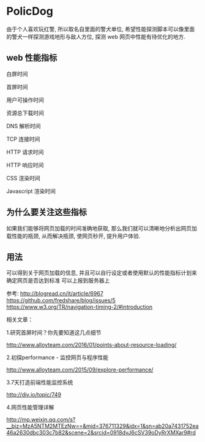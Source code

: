 # PolicDog

由于个人喜欢玩红警, 所以取名自里面的警犬单位, 希望性能探测脚本可以像里面的警犬一样探测游戏地形与敌人方位, 探测 web 网页中性能有待优化的地方.

## web 性能指标

白屏时间

首屏时间

用户可操作时间

资源总下载时间

DNS 解析时间

TCP 连接时间

HTTP 请求时间

HTTP 响应时间

CSS 渲染时间

Javascript 渲染时间

## 为什么要关注这些指标
如果我们能够将网页加载的时间准确地获取, 那么我们就可以清晰地分析出网页加载性能的瓶颈, 从而解决瓶颈, 使网页秒开, 提升用户体验.

## 用法
可以得到关于网页加载的信息, 并且可以自行设定或者使用默认的性能指标计划来确定网页是否达到标准
可以上报到服务器上


参考:
http://blogread.cn/it/article/6967
https://github.com/fredshare/blog/issues/5
https://www.w3.org/TR/navigation-timing-2/#introduction

相关文章：


1.研究首屏时间？你先要知道这几点细节

http://www.alloyteam.com/2016/01/points-about-resource-loading/

2.初探performance - 监控网页与程序性能

http://www.alloyteam.com/2015/09/explore-performance/

3.7天打造前端性能监控系统

http://div.io/topic/749

4.网页性能管理详解

http://mp.weixin.qq.com/s?__biz=MzA5NTM2MTEzNw==&mid=376711329&idx=1&sn=ab20a7431752ea46a2630dbc303c7b82&scene=2&srcid=0918dvJ6cSV39oDyRrXMXar9#rd







